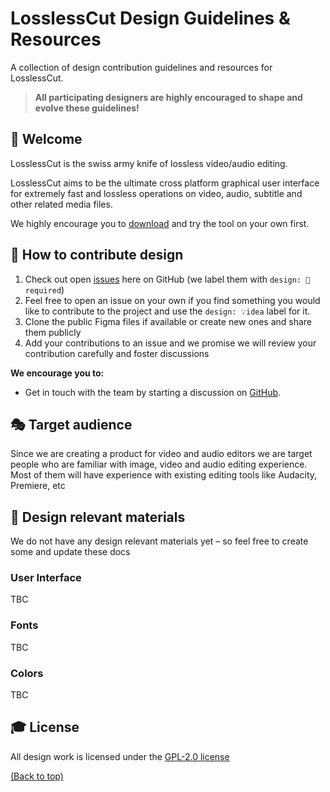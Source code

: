 # LosslessCut Design Guidelines & Resources

A collection of design contribution guidelines and resources for LosslessCut.

> **All participating designers are highly encouraged to shape and evolve these guidelines!**

## 👋 Welcome

LosslessCut is the swiss army knife of lossless video/audio editing. 

LosslessCut aims to be the ultimate cross platform graphical user interface for extremely fast and lossless operations on video, audio, subtitle and other related media files. 

We highly encourage you to [download](https://github.com/mifi/lossless-cut/releases) and try the tool on your own first.

## 🚢 How to contribute design

1. Check out open [issues](https://github.com/mifi/lossless-cut/issues) here on GitHub (we label them with `design: 💅required`)
2. Feel free to open an issue on your own if you find something you would like to contribute to the project and use the `design: 💡idea` label for it.
3. Clone the public Figma files if available or create new ones and share them publicly
4. Add your contributions to an issue and we promise we will review your contribution carefully and foster discussions

**We encourage you to:**

- Get in touch with the team by starting a discussion on [GitHub](https://github.com/mifi/lossless-cut/discussions).

## 🎭 Target audience

Since we are creating a product for video and audio editors we are target people who are familiar with image, video and audio editing experience. Most of them will have experience with existing editing tools like Audacity, Premiere, etc

## 💅 Design relevant materials

We do not have any design relevant materials yet – so feel free to create some and update these docs

### User Interface

TBC

### Fonts

TBC

### Colors

TBC


## 🎓 License

All design work is licensed under the
[GPL-2.0 license](https://github.com/mifi/lossless-cut/blob/master/LICENSE)

[(Back to top)](#-table-of-contents)
